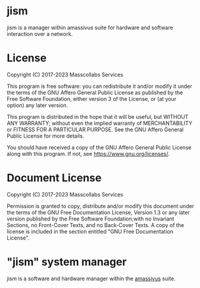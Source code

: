 # jism

jism is a manager within amassivus suite for hardware and software interaction over a network.

# License

Copyright (C) 2017-2023 Masscollabs Services

This program is free software: you can redistribute it and/or modify
it under the terms of the GNU Affero General Public License as published
by the Free Software Foundation, either version 3 of the License, or
(at your option) any later version.

This program is distributed in the hope that it will be useful,
but WITHOUT ANY WARRANTY; without even the implied warranty of
MERCHANTABILITY or FITNESS FOR A PARTICULAR PURPOSE.  See the
GNU Affero General Public License for more details.

You should have received a copy of the GNU Affero General Public License
along with this program.  If not, see <https://www.gnu.org/licenses/>.

# Document License

Copyright (C) 2017-2023  Masscollabs Services

Permission is granted to copy, distribute and/or modify this document under the terms of the GNU Free Documentation License, Version 1.3 or any later version published by the Free Software Foundation;with no Invariant Sections, no Front-Cover Texts, and no Back-Cover Texts. A copy of the license is included in the section entitled “GNU Free Documentation License”. 

# "jism" system manager

jism is a software and hardware manager within the [amassivus](https://wwww.github.com/amassivus) suite.

